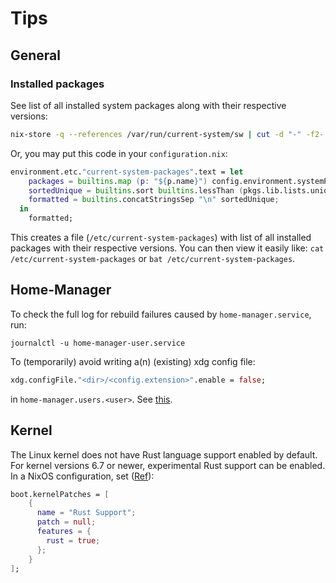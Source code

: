 # Tips

## General

### Installed packages

See list of all installed system packages along with their respective versions:

```bash
nix-store -q --references /var/run/current-system/sw | cut -d "-" -f2-
```

Or, you may put this code in your `configuration.nix`:

```nix
environment.etc."current-system-packages".text = let
    packages = builtins.map (p: "${p.name}") config.environment.systemPackages;
    sortedUnique = builtins.sort builtins.lessThan (pkgs.lib.lists.unique packages);
    formatted = builtins.concatStringsSep "\n" sortedUnique;
  in
    formatted;
```

This creates a file (`/etc/current-system-packages`) with list of all installed packages with their respective versions. You can then view it easily like: `cat /etc/current-system-packages` or `bat /etc/current-system-packages`.

## Home-Manager

To check the full log for rebuild failures caused by `home-manager.service`, run:

```shell
journalctl -u home-manager-user.service
```

To (temporarily) avoid writing a(n) (existing) xdg config file:

```nix
xdg.configFile."<dir>/<config.extension>".enable = false;
```

in `home-manager.users.<user>`. See [this](https://home-manager-options.extranix.com/?query=xdg.configFile.&release=master).

## Kernel

The Linux kernel does not have Rust language support enabled by default. For kernel versions 6.7 or newer, experimental Rust support can be enabled. In a NixOS configuration, set ([Ref](https://nixos.org/manual/nixos/unstable/index.html#sec-linux-rust)):

```nix
boot.kernelPatches = [
    {
      name = "Rust Support";
      patch = null;
      features = {
        rust = true;
      };
    }
];
```
